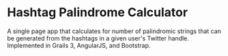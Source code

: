 # Hashtag Palindrome Calculator
A single page app that calculates for number of palindromic strings that can be generated from the hashtags in a given user's Twitter handle. Implemented in Grails 3, AngularJS, and Bootstrap.
